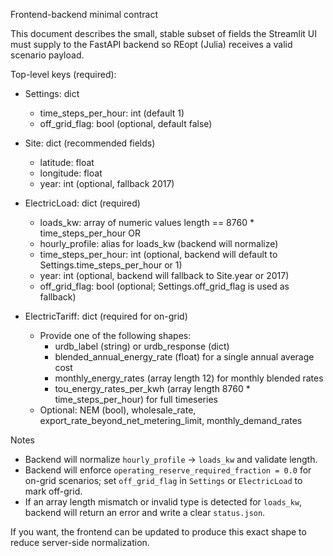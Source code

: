 Frontend-backend minimal contract

This document describes the small, stable subset of fields the Streamlit UI must supply to the FastAPI backend so REopt (Julia) receives a valid scenario payload.

Top-level keys (required):
- Settings: dict
  - time_steps_per_hour: int (default 1)
  - off_grid_flag: bool (optional, default false)

- Site: dict (recommended fields)
  - latitude: float
  - longitude: float
  - year: int (optional, fallback 2017)

- ElectricLoad: dict (required)
  - loads_kw: array of numeric values length == 8760 * time_steps_per_hour
    OR
  - hourly_profile: alias for loads_kw (backend will normalize)
  - time_steps_per_hour: int (optional, backend will default to Settings.time_steps_per_hour or 1)
  - year: int (optional, backend will fallback to Site.year or 2017)
  - off_grid_flag: bool (optional; Settings.off_grid_flag is used as fallback)

- ElectricTariff: dict (required for on-grid)
  - Provide one of the following shapes:
    - urdb_label (string) or urdb_response (dict)
    - blended_annual_energy_rate (float) for a single annual average cost
    - monthly_energy_rates (array length 12) for monthly blended rates
    - tou_energy_rates_per_kwh (array length 8760 * time_steps_per_hour) for full timeseries
  - Optional: NEM (bool), wholesale_rate, export_rate_beyond_net_metering_limit, monthly_demand_rates

Notes
- Backend will normalize `hourly_profile` -> `loads_kw` and validate length.
- Backend will enforce `operating_reserve_required_fraction = 0.0` for on-grid scenarios; set `off_grid_flag` in `Settings` or `ElectricLoad` to mark off-grid.
- If an array length mismatch or invalid type is detected for `loads_kw`, backend will return an error and write a clear `status.json`.

If you want, the frontend can be updated to produce this exact shape to reduce server-side normalization.
